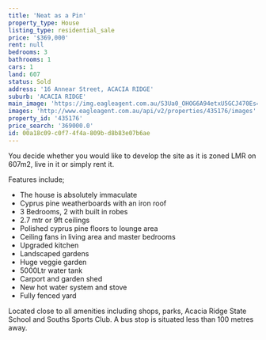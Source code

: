 ```yaml
---
title: 'Neat as a Pin'
property_type: House
listing_type: residential_sale
price: '$369,000'
rent: null
bedrooms: 3
bathrooms: 1
cars: 1
land: 607
status: Sold
address: '16 Annear Street, ACACIA RIDGE'
suburb: 'ACACIA RIDGE'
main_image: 'https://img.eagleagent.com.au/S3Ua0_OHOG6A94etxU5GCJ470Es=/1280x854/smart/https://s3-us-west-2.amazonaws.com/eagleagent-orig/images/6821350/116781523-image-M.jpg'
images: 'http://www.eagleagent.com.au/api/v2/properties/435176/images'
property_id: '435176'
price_search: '369000.0'
id: 00a18c09-c0f7-4f4a-809b-d8b83e07b6ae
---
```

You decide whether you would like to develop the site as it is zoned LMR on 607m2, live in it or simply rent it.

Features include;
*  The house is absolutely immaculate
*  Cyprus pine weatherboards with an iron roof
*  3 Bedrooms, 2 with built in robes
*  2.7 mtr or 9ft ceilings
*  Polished cyprus pine floors to lounge area
*  Ceiling fans in living area and master bedrooms
*  Upgraded kitchen
*  Landscaped gardens
*  Huge veggie garden
*  5000Ltr water tank
*  Carport and garden shed
*  New hot water system and stove
*  Fully fenced yard

Located close to all amenities including shops, parks, Acacia Ridge State School and Souths Sports Club. A bus stop is situated less than 100 metres away.